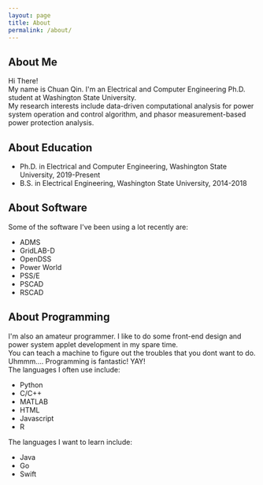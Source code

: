 ```yaml
---
layout: page
title: About
permalink: /about/
---
```


## About Me
Hi There! <br>
My name is Chuan Qin. I'm an Electrical and Computer Engineering Ph.D. student at Washington State University. <br>
My research interests include data-driven computational analysis for power system operation and control algorithm, and phasor measurement-based power protection analysis.


## About Education
* Ph.D. in Electrical and Computer Engineering, Washington State University, 2019-Present
* B.S. in Electrical Engineering, Washington State University, 2014-2018

## About Software
Some of the software I've been using a lot recently are:
* ADMS
* GridLAB-D
* OpenDSS
* Power World
* PSS/E
* PSCAD
* RSCAD

## About Programming
I'm also an amateur programmer. I like to do some front-end design and power system applet development in my spare time. <br>
You can teach a machine to figure out the troubles that you dont want to do. Uhmmm.... Programming is fantastic! YAY! <br>
The languages I often use include:
* Python 
* C/C++
* MATLAB
* HTML
* Javascript 
* R 

The languages I want to learn include:
* Java
* Go
* Swift